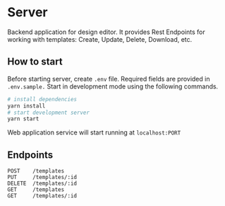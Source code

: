 # Server

Backend application for design editor. It provides Rest Endpoints for working with templates: Create, Update, Delete, Download, etc.

## How to start

Before starting server, create `.env` file. Required fields are provided in `.env.sample.`
Start in development mode using the following commands.

```sh
# install dependencies
yarn install
# start development server
yarn start
```

Web application service will start running at `localhost:PORT`

## Endpoints

```
POST    /templates
PUT     /templates/:id
DELETE  /templates/:id
GET     /templates
GET     /templates/:id
```

